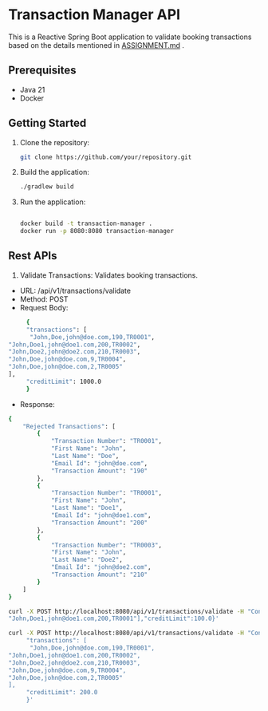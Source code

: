 # Transaction Manager API

This is a Reactive Spring Boot application to validate booking transactions
based on the details mentioned in [ASSIGNMENT.md](ASSIGNMENT.md) .

## Prerequisites

- Java 21
- Docker

## Getting Started

1. Clone the repository:

   ```sh
   git clone https://github.com/your/repository.git

2. Build the application:
   ```sh
   ./gradlew build

3. Run the application:
   ```sh

   docker build -t transaction-manager .
   docker run -p 8080:8080 transaction-manager

## Rest APIs

1. Validate Transactions:
   Validates booking transactions.

* URL: /api/v1/transactions/validate
* Method: POST
* Request Body:

```bash
     {
     "transactions": [
      "John,Doe,john@doe.com,190,TR0001",
"John,Doe1,john@doe1.com,200,TR0002",
"John,Doe2,john@doe2.com,210,TR0003",
"John,Doe,john@doe.com,9,TR0004",
"John,Doe,john@doe.com,2,TR0005"
],
     "creditLimit": 1000.0
     }
```

* Response:

```bash
{
    "Rejected Transactions": [
        {
            "Transaction Number": "TR0001",
            "First Name": "John",
            "Last Name": "Doe",
            "Email Id": "john@doe.com",
            "Transaction Amount": "190"
        },
        {
            "Transaction Number": "TR0001",
            "First Name": "John",
            "Last Name": "Doe1",
            "Email Id": "john@doe1.com",
            "Transaction Amount": "200"
        },
        {
            "Transaction Number": "TR0003",
            "First Name": "John",
            "Last Name": "Doe2",
            "Email Id": "john@doe2.com",
            "Transaction Amount": "210"
        }
    ]
}
```

```bash
curl -X POST http://localhost:8080/api/v1/transactions/validate -H "Content-Type: application/json" -d '{"transactions":["John,Doe,john@doe.com,190,TR0001",
"John,Doe1,john@doe1.com,200,TR0001"],"creditLimit":100.0}'
```

```bash
curl -X POST http://localhost:8080/api/v1/transactions/validate -H "Content-Type: application/json" -d '{
     "transactions": [
      "John,Doe,john@doe.com,190,TR0001",
"John,Doe1,john@doe1.com,200,TR0002",
"John,Doe2,john@doe2.com,210,TR0003",
"John,Doe,john@doe.com,9,TR0004",
"John,Doe,john@doe.com,2,TR0005"
],
     "creditLimit": 200.0
     }'
```